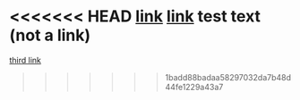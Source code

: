 <<<<<<< HEAD
[link](https://something.com)
[link](https://something.com)
test text
(not a link)
=======



[third link](https://kenzo)
>>>>>>> 1badd88badaa58297032da7b48d44fe1229a43a7
